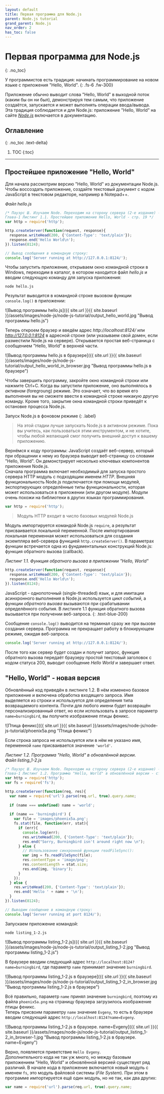 ```yaml
---
layout: default
title: Первая программа для Node.js
parent: Node.js tutorial
grand_parent: Node.js
nav_order: 2
has_toc: false
---
```


# Первая программа для Node.js
{: .no_toc}

У программистов есть традиция: начинать программирование на новом языке с приложения "Hello, World". 
{: .fs-6 .fw-300}

Приложение обычно выводит слова "Hello, World" в выходной поток (каким бы он ни был), демонстрируя тем самым, что 
приложение создаётся, запускается и может выполнять операции ввода/вывода.   
Эта традиция соблюдается и для Node.js: приложение "Hello, World" на сайте _[Node.js](https://nodejs.org)_ включается в 
документацию. 

## Оглавление
{: .no_toc .text-delta}

1. TOC
{:toc}

---

## Простейшее приложение "Hello, World"

Для начала рассмотрим версию "Hello, World" из документации Node.js. Чтобы воссоздать приложение, создайте текстовый документ 
с кодом JavaScript в текстовом редакторе, например в Notepad++. 

_Файл hello.js_
```javascript
/* Пауэрс Ш. Изучаем Node. Переходим на сторону сервера (2-е издание) - 2017
Глава-1 Листинг 1.1. Простейшее приложение Hello, World - стр. 19 */
var http = require('http');

http.createServer(function(request, response){
  response.writeHead(200, {'Content-Type': 'text/plain'});
  response.end('Hello World\n');
}).listen(8124);

// Вывод сообщения в командную строку:
console.log('Server running at http://127.0.0.1:8124/');
```

Чтобы запустить приложение, открываем окно командной строки в Windows, переходим в каталог, в котором находится файл _hello.js_ 
и вводим следующую команду для запуска приложения: 

```
node hello.js
```

Результат выводится в командной строке вызовом функции `console.log()` в приложении: 

![Вывод программы hello.js]({{ site.url }}{{ site.baseurl }}/assets/images/node-js/node-js-tutorial/output_hello_world.jpg "Вывод программы hello.js")

Теперь откроем браузер и введём адрес _http://localhost:8124/_ или _http://127.0.0.1:8124_ в адресной строке (или указываем 
свой домен, если разместили Node.js на сервере). Открывается простая веб-страница с сообщением "Hello, World" в верхней части. 

![Вывод программы hello.js в браузере]({{ site.url }}{{ site.baseurl }}/assets/images/node-js/node-js-tutorial/output_hello_world_in_browser.jpg "Вывод программы hello.js в браузере")

Чтобы завершить программу, закройте окно командной строки или нажмите Ctrl+C. Когда вы запустили приложение, оно 
выполнялось в _активном_ (foregroung) режиме. Это означает, что во время его выполнения вы не сможете ввести в командной 
строке никакую другую команду. 
Кроме того, закрытие окна командной строки приведёт к остановке процесса Node.js.

Запуск Node.js в фоновом режиме
{: .label}
> На этой стадии лучше запускать Node.js в активном режиме. Пока вы учитесь, как пользоваться этим инструментом, и не 
хотите, чтобы любой желающий смог получить внешний доступ к вашему приложению. 

Вернёмся к коду программы: JavaScript создаёт веб-сервер, который при обращении к нему из браузера выводит веб-страницу со словами 
"Hello, World". Он демонстрирует несколько ключевых компонентов приложения Node.js.   
Сначала программа включает необходимый для запуска простого сервера HTTP модуль с подходящим именем _HTTP_. Внешняя функциональность 
Node.js подключается при помощи модулей, экспортирующих определённые типы функциональности, которая может использоваться в приложении 
(или другом модуле). Модули очень похожи на библиотеки в других языках программирования. 

```javascript
var http = require('http');
```

> Модуль HTTP входит в число базовых модулей Node.js

Модуль импортируется командой Node.js `require`, а результат присваивается локальной переменной. После импортирования локальная 
переменная может использоваться для создания экземпляра веб-сервера функцией `http.createServer()`. В параметрах функции 
встречается одна из фундаментальных конструкций Node.js: функция обратного вызова (callback). 

_Листинг 1.1. Функция обратного вызова в приложении "Hello, World"_
```javascript
http.createServer(function(request, response){
  response.writeHead(200, {'Content-Type': 'text/plain'});
  response.end('Hello World\n');
}).listen(8124);
```

JavaScript - однопоточный (single-threaded) язык, и для имитации асинхронного выполнения в Node.js используется _цикл событий_, 
а функции _обратного вызова_ вызываются при срабатывании определённого события. В листинге 1.1 функция обратного вызова 
вызывается при получении веб-запроса.
{: .text-blue-200}

Сообщение `console.log()` выводится на терминал сразу же при вызове создания сервера. Программа не прекращает работу в блокирующем 
режиме, ожидая веб-запроса.

```javascript
console.log('Server running at http://127.0.0.1:8124/');
```

После того как сервер будет создан и получит запрос, функция обратного вызова передаёт браузеру простой текстовый заголовок 
с кодом статуса 200, выводит сообщение _Hello World_ и завершает ответ.

## "Hello, World" - новая версия

Обновлённый код приведён в листинге 1.2. В нём изменено базовое приложение и включена обработка входящего запроса. Имя выделяется 
из строки и используется для определения типа возвращаемого контента. Почти для любого имени будет возвращён персонализированный ответ, 
но если использовать в запросе параметр `name=burningbird`, вы получите изображение птицы феникс.

![Птица феникс]({{ site.url }}{{ site.baseurl }}/assets/images/node-js/node-js-tutorial/phoenix5a.png "Птица феникс")

Если строка запроса не используется или 
в нём не указано имя, переменной `name` присваивается значение `'world'`.

_Листинг 1.2. Программа "Hello, World" в обновлённой версии_.   
_Файл listing_1-2.js_
```javascript
/* Пауэрс Ш. Изучаем Node. Переходим на сторону сервера (2-е издание) - 2017
Глава-1 Листинг 1.2. Программа "Hello, World" в обновлённой версии - стр. 22 */
var http = require('http');
var fs = require('fs');

http.createServer(function(req, res){
  var name = require('url').parse(req.url, true).query.name;
  
  if (name === undefined) name = 'world';
  
  if (name == 'burningbird') {
    var file = 'images/phoenix5a.png';
    fs.stat(file, function(err, stat){
      if (err){
        console.log(err);
        res.writeHead(200, {'Content-Type': 'text/plain'});
        res.end("Sorry, Burningbird isn't around right now \n");
      } else {
        // Использование синхронной функции readFileSync():
        var img = fs.readFileSync(file);
        res.contentType = 'image/png';
        res.contentLength = stat.size;
        res.end(img, 'binary');
      }
    });
  } else {
    res.writeHead(200, {'Content-Type': 'text/plain'});
    res.end('Hello ' + name + '\n');
  }
}).listen(8124);

// Выводим сообщение в командную строку:
console.log('Server running at port 8124/');
```

Запускаем приложение командой: 

```
node listing_1-2.js
```

![Вывод программы listing_1-2.js]({{ site.url }}{{ site.baseurl }}/assets/images/node-js/node-js-tutorial/output_listing_1-2.jpg "Вывод программы listing_1-2.js")

В браузере вводим следующий адрес `http://localhost:8124?name=burningbird`, где параметр `name` принимает значение `burningbird`. 

![Вывод программы listing_1-2.js в браузере]({{ site.url }}{{ site.baseurl }}/assets/images/node-js/node-js-tutorial/output_listing_1-2_in_browser.jpg "Вывод программы listing_1-2.js в браузере")

Всё правильно, параметр `name` принял значение `burningbird`, поэтому из файла `phoenix5a.png` на страницу браузера загрузилось 
изображение птицы феникс.   
Теперь присвоим параметру `name` значение `Evgeny`, то есть в браузере вводим следующий адрес `http://localhost:8124?name=Evgeny`. 

![Вывод программы listing_1-2.js в браузере. name=Evgeny]({{ site.url }}{{ site.baseurl }}/assets/images/node-js/node-js-tutorial/output_listing_1-2_in_browser-1.jpg "Вывод программы listing_1-2.js в браузере. name=Evgeny")

Верно, появляется приветствие `Hello Evgeny`.   
Дополнительного кода не так уж много, но между базовым приложением "Hello, World" и обновлённой версией существует ряд различий. 
В начале кода в приложение включается новый модуль с именем `fs`, это модуль файловой системы (_File System_). При этом в программе 
импортируется ещё один модуль, но не так, как два других: 

```javascript
var name = require('url').parse(req.url, true).query.name;
```

